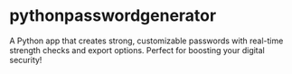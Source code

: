 # pythonpasswordgenerator
 A Python app that creates strong, customizable passwords with real-time strength checks and export options. Perfect for boosting your digital security!
